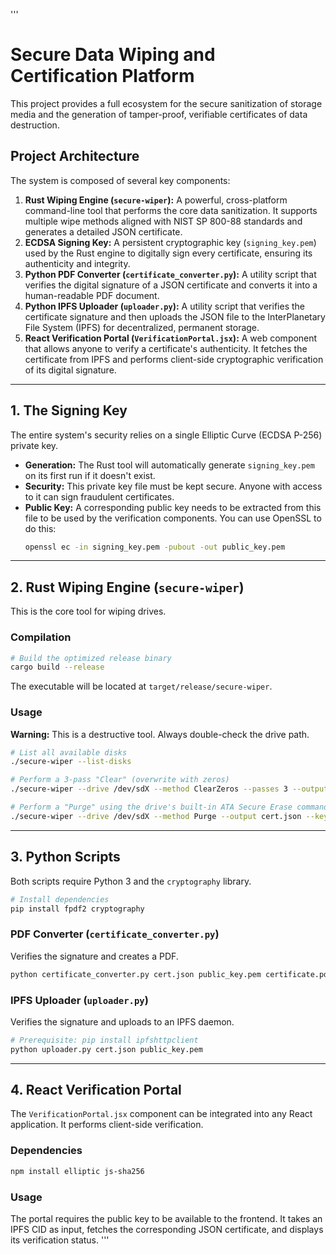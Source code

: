 '''
# Secure Data Wiping and Certification Platform

This project provides a full ecosystem for the secure sanitization of storage media and the generation of tamper-proof, verifiable certificates of data destruction.

## Project Architecture

The system is composed of several key components:

1.  **Rust Wiping Engine (`secure-wiper`):** A powerful, cross-platform command-line tool that performs the core data sanitization. It supports multiple wipe methods aligned with NIST SP 800-88 standards and generates a detailed JSON certificate.
2.  **ECDSA Signing Key:** A persistent cryptographic key (`signing_key.pem`) used by the Rust engine to digitally sign every certificate, ensuring its authenticity and integrity.
3.  **Python PDF Converter (`certificate_converter.py`):** A utility script that verifies the digital signature of a JSON certificate and converts it into a human-readable PDF document.
4.  **Python IPFS Uploader (`uploader.py`):** A utility script that verifies the certificate signature and then uploads the JSON file to the InterPlanetary File System (IPFS) for decentralized, permanent storage.
5.  **React Verification Portal (`VerificationPortal.jsx`):** A web component that allows anyone to verify a certificate's authenticity. It fetches the certificate from IPFS and performs client-side cryptographic verification of its digital signature.

---

## 1. The Signing Key

The entire system's security relies on a single Elliptic Curve (ECDSA P-256) private key.

-   **Generation:** The Rust tool will automatically generate `signing_key.pem` on its first run if it doesn't exist.
-   **Security:** This private key file must be kept secure. Anyone with access to it can sign fraudulent certificates.
-   **Public Key:** A corresponding public key needs to be extracted from this file to be used by the verification components. You can use OpenSSL to do this:
    ```bash
    openssl ec -in signing_key.pem -pubout -out public_key.pem
    ```

---

## 2. Rust Wiping Engine (`secure-wiper`)

This is the core tool for wiping drives.

### Compilation

```bash
# Build the optimized release binary
cargo build --release
```
The executable will be located at `target/release/secure-wiper`.

### Usage

**Warning:** This is a destructive tool. Always double-check the drive path.

```bash
# List all available disks
./secure-wiper --list-disks

# Perform a 3-pass "Clear" (overwrite with zeros)
./secure-wiper --drive /dev/sdX --method ClearZeros --passes 3 --output cert.json --key-path signing_key.pem

# Perform a "Purge" using the drive's built-in ATA Secure Erase command
./secure-wiper --drive /dev/sdX --method Purge --output cert.json --key-path signing_key.pem
```

---

## 3. Python Scripts

Both scripts require Python 3 and the `cryptography` library.

```bash
# Install dependencies
pip install fpdf2 cryptography
```

### PDF Converter (`certificate_converter.py`)

Verifies the signature and creates a PDF.

```bash
python certificate_converter.py cert.json public_key.pem certificate.pdf
```

### IPFS Uploader (`uploader.py`)

Verifies the signature and uploads to an IPFS daemon.

```bash
# Prerequisite: pip install ipfshttpclient
python uploader.py cert.json public_key.pem
```

---

## 4. React Verification Portal

The `VerificationPortal.jsx` component can be integrated into any React application. It performs client-side verification.

### Dependencies

```bash
npm install elliptic js-sha256
```

### Usage

The portal requires the public key to be available to the frontend. It takes an IPFS CID as input, fetches the corresponding JSON certificate, and displays its verification status.
'''